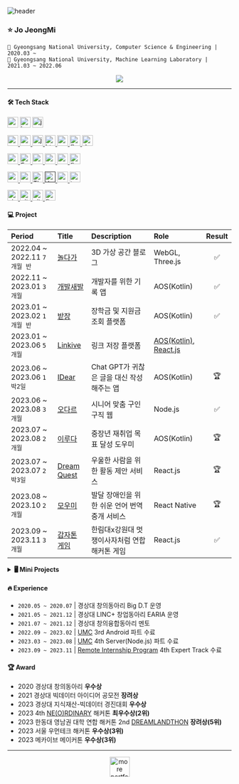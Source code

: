 ![header](https://capsule-render.vercel.app/api?type=waving&color=16de46&height=180&section=header&text=🍀%20Developer&fontSize=40&fontColor=ffffff&animation=fadeIn&fontAlignY=36)

### ⭐ Jo JeongMi
```
🏫 Gyeongsang National University, Computer Science & Engineering | 2020.03 ~
🥼 Gyeongsang National University, Machine Learning Laboratory | 2021.03 ~ 2022.06
```

<div align=center>
 <a href="https://hits.seeyoufarm.com"><img src="https://hits.seeyoufarm.com/api/count/incr/badge.svg?url=https%3A%2F%2Fgithub.com%2Fjung0115&count_bg=%233DDC84&title_bg=%238DA497&icon=icloud.svg&icon_color=%23ECECEC&title=jmi&edge_flat=false"/></a>
 <!-- <a href="https://wakatime.com/@e4fae065-b841-4d46-aa62-c4596ce276b8"><img src="https://wakatime.com/badge/user/e4fae065-b841-4d46-aa62-c4596ce276b8.svg" alt="Total time coded since May 4 2023" /></a> -->
</div>

---

#### 🛠️ Tech Stack
<div align="left">
 
<a href="https://developer.android.com" target="_blank" style="text-decoration: none;" rel="noreferrer"> <img src="http://img.shields.io/badge/-Android_Studio-3DDC84?style=for-the-badge&logo=Android%20Studio&logoColor=white" alt="android" height="24"/> </a> <!-- 안드로이드 -->
<a href="https://kotlinlang.org" target="_blank"  style="text-decoration: none;" rel="noreferrer"> <img src="http://img.shields.io/badge/-Kotlin-7f52ff?style=for-the-badge&logo=Kotlin&logoColor=white" alt="kotlin" height="24"/> </a> <!-- Kotlin -->
<a href="https://www.java.com" target="_blank" style="text-decoration: none;" rel="noreferrer"> <img src="https://img.shields.io/badge/java-007396?style=for-the-badge&logo=java&logoColor=white" alt="java" height="24"/> </a> <!-- Java -->

<a href="https://reactnative.dev/" target="_blank" rel="noreferrer"> <img src="https://img.shields.io/badge/react_native-282C34?style=for-the-badge&logo=react&logoColor=#61DAFB" alt="reactnative" height="24"/> </a> <!-- ReactNative -->
<a href="https://reactjs.org/" target="_blank" rel="noreferrer"> <img src="https://img.shields.io/badge/react-61DAFB?style=for-the-badge&logo=react&logoColor=black" alt="react" height="24"/> </a> <!--React -->
<a href="https://developer.mozilla.org/en-US/docs/Web/JavaScript" target="_blank" rel="noreferrer"> <img src="http://img.shields.io/badge/-Javascript-f7e018?style=for-the-badge&logo=javascript&logoColor=black" alt="javascript" height="24"/> </a> <!-- JavaScript -->
<a href="https://www.w3.org/html/" target="_blank" rel="noreferrer"> <img src="http://img.shields.io/badge/-HTML5-f06529?style=for-the-badge&logo=HTML5&logoColor=white" alt="html5" height="24"/> </a> <!-- HTML -->
<a href="https://www.w3schools.com/css/" target="_blank" rel="noreferrer"> <img src="http://img.shields.io/badge/-CSS3-1572b6?style=for-the-badge&logo=CSS3" alt="css3" height="24"/> </a> <!-- CSS -->
<a href="https://flutter.dev" target="_blank" rel="noreferrer"> <img src="https://img.shields.io/badge/flutter-02569B?style=for-the-badge&logo=flutter&logoColor=white" alt="flutter" height="24"/> </a> <!-- Flutter -->
<a href="https://dart.dev" target="_blank" rel="noreferrer"> <img src="https://img.shields.io/badge/dart-0175C2?style=for-the-badge&logo=dart&logoColor=white" alt="dart" height="24"/> </a> <!-- Dart -->

<a href="https://nodejs.org" target="_blank" rel="noreferrer"> <img src="http://img.shields.io/badge/-Node.js-333?style=for-the-badge&logo=Node.js" alt="nodejs" height="24"/> </a> <!-- Node.js -->
<a href="https://expressjs.com/ko/" target="_blank" rel="noreferrer"> <img src="http://img.shields.io/badge/-Express.js-000000?style=for-the-badge&logo=Express" alt="Expresjs" height="24"/> </a><!--Express-->
<a href="https://www.postgresql.org/" target="_blank" rel="noreferrer"> <img src="http://img.shields.io/badge/PostgreSQL-4169E1?style=for-the-badge&logo=postgresql&logoColor=white" alt="postgresql" height="24"/> </a> <!-- PostgreSQL -->
<a href="https://www.mysql.com/" target="_blank" rel="noreferrer"> <img src="https://img.shields.io/badge/MySQL-4479A1?style=for-the-badge&logo=MySQL&logoColor=white" alt="mysql" height="24"/> </a> <!-- MySQL -->
<a href="https://mariadb.org/" target="_blank" rel="noreferrer"> <img src="https://img.shields.io/badge/mariaDB-003545?style=for-the-badge&logo=mariaDB&logoColor=white" alt="mariadb" height="24"/> </a> <!-- MariaDB -->
<a href="https://firebase.google.com/" target="_blank" rel="noreferrer"> <img src="http://img.shields.io/badge/-Firebase-2C384A?style=for-the-badge&logo=firebase" alt="firebase" height="24"/> </a> <!-- Firebase -->

<a href="https://www.python.org" target="_blank" rel="noreferrer"> <img src="http://img.shields.io/badge/-Python-3776ab?style=for-the-badge&logo=Python&logoColor=white" alt="python" height="24"/> </a> <!-- Python -->
<a href="https://www.cprogramming.com/" target="_blank" rel="noreferrer"> <img src="http://img.shields.io/badge/c-A8B9CC?style=for-the-badge&logo=c&logoColor=black" alt="c" height="24"/> </a> <!-- C언어 -->
<a href="https://threejs.org/" target="_blank" rel="noreferrer"> <img src="http://img.shields.io/badge/-Three.js-000000?style=for-the-badge&logo=threedotjs" alt="Three.js" height="24"/> </a> <!-- Three.js -->
<a href="" target="_blank" rel="noreferrer"> <img src="https://img.shields.io/badge/YOLO-00FFFF?style=for-the-badge&logo=YOLO&logoColor=black" alt="dart" height="24"/> </a> <!-- YOLO -->
<a href="https://opencv.org/" target="_blank" rel="noreferrer"> <img src="https://img.shields.io/badge/OpenCV-5C3EE8?style=for-the-badge&logo=opencv&logoColor=white" alt="opencv" height="24"/> </a> <!-- OpenCV -->
<a href="https://www.tensorflow.org" target="_blank" rel="noreferrer"> <img src="https://img.shields.io/badge/tensorflow-FF6F00?style=for-the-badge&logo=tensorflow&logoColor=white" alt="tensorflow" height="24"/> </a> <!-- TensorFolw -->

<a href="https://code.visualstudio.com/" target="_blank" rel="noreferrer"> <img src="http://img.shields.io/badge/visual_studio_code-007ACC?style=for-the-badge&logo=visualstudiocode&logoColor=white" alt="visualstudiocode" height="24"/> </a> <!-- VS code -->
<a href="https://git-scm.com/" target="_blank" rel="noreferrer"> <img src="http://img.shields.io/badge/-Git-f05032?style=for-the-badge&logo=Git&logoColor=white" alt="git" height="24"/> </a> <!-- Git -->
<a href="https://github.com/" target="_blank" rel="noreferrer"> <img src="http://img.shields.io/badge/-Github-181717?style=for-the-badge&logo=Github&logoColor=white" alt="github" height="24"/> </a> <!-- Github -->
<a href="https://www.figma.com/" target="_blank" rel="noreferrer"> <img src="http://img.shields.io/badge/figma-F24E1E?style=for-the-badge&logo=figma&logoColor=white" alt="figma" height="24"/> </a> <!-- Figma -->

</div>

#### 💻 Project
| Period | Title | Description | Role | Result |
| :------------ | :------------ | :------------ | :------------ | :------------: |
| 2022.04 ~ 2022.11 `7개월 반` | [놀다가](https://github.com/yahoo557/bibimbap) | 3D 가상 공간 블로그 | WebGL, Three.js | ✅ |
| 2022.11 ~ 2023.01 `3개월` | [개발새발](https://github.com/ddwwon/Gaebal_Saebal_AOS_Ver.2) | 개발자를 위한 기록 앱 | AOS(Kotlin) | ✅ |
| 2023.01 ~ 2023.02 `1개월 반` | [받장](https://github.com/EnoughKK/UMC_badjang_Android) | 장학금 및 지원금 조회 플랫폼 | AOS(Kotlin) | ✅ |
| 2023.01 ~ 2023.06 `5개월` | [Linkive](https://github.com/jung0115/Linkive_AOS) | 링크 저장 플랫폼 | [AOS(Kotlin)](https://github.com/jung0115/Linkive_AOS), [React.js](https://github.com/charBS0701/linkive-react) |  |  |
| 2023.06 ~ 2023.06 `1박2일` | [IDear](https://github.com/Nbti/IDear_AOS) | Chat GPT가 귀찮은 글을 대신 작성해주는 앱 | AOS(Kotlin) | 🏆 |
| 2023.06 ~ 2023.08 `3개월` | [오다르](https://github.com/O-dar/O-dar-Node) | 시니어 맞춤 구인구직 웹 | Node.js | ✅ |
| 2023.07 ~ 2023.08 `2개월` | [이루다](https://github.com/womentech-hackathon/Womentech_AOS) | 중장년 재취업 목표 달성 도우미 | AOS(Kotlin) | 🏆 |
| 2023.07 ~ 2023.07 `2박3일` | [Dream Quest](https://github.com/DREAMLANDTHON/DreamQuest_Front) | 우울한 사람을 위한 활동 제안 서비스 | React.js | 🏆 |
| 2023.08 ~ 2023.10 `2개월` | [모우미](https://github.com/Makive-moumi/Moumi_RN) | 발달 장애인을 위한 쉬운 언어 번역 중개 서비스 | React Native | 🏆 |
| 2023.09 ~ 2023.11 `3개월` | [감자톤 게임](https://github.com/jung0115/Potato-thon-game_FRONT) | 한림대x강원대 멋쟁이사자처럼 연합해커톤 게임 | React.js | ✅ |

<!-- - 2023.07 ~ ing - 소퐁소폼 _ 소품샵 지도 앱 | [AOS(Kotlin)](https://github.com/HeoJoe/so-pong-so-pong), Node.js--> 

<details markdown="1">
 <summary><b>🖥️ Mini Projects</b></summary>
 <div>
  <table style="text-align:left;">
   <th>Period</th>
	  <th>Title</th>
   <th>Description</th>
   <th>Role</th>

   <tr>
    <td>2023.03 ~ 2023.05</td>
    <td><a href="https://github.com/jung0115/Thock-Thock-Hangeul_DEMO">똑똑한글</a></td>
    <td>AI 기반 놀이식 유아 교육 앱</td>
    <td>AOS(Java), YOLO</td>
   </tr>

   <tr>
    <td>2023.07 ~ 2023.07</td>
    <td><a href="https://github.com/Re-Co-umc/RECO_AOS">RE:CO</a></td>
    <td>리필리테이션 지도 앱</td>
    <td>AOS(Kotlin)</td>
   </tr>

   <tr>
    <td>2023.07 ~ 2023.08</td>
    <td><a href="https://github.com/SWF2023-BAB/SWF2023-BAB">손안전</a></td>
    <td>전기세 민영화 혼란 방지 서비스</td>
    <td>React.js</td>
   </tr>

   <tr>
    <td>2024.01 ~ 2024.01</td>
    <td><a href="https://github.com/UMC-5th-M-team/Sally_AOS">샐리</a></td>
    <td>독서 목표 달성 도우미</td>
    <td>AOS(Kotlin)</td>
   </tr>
  </table>
 </div>
</details>

#### 🔥 Experience
- `2020.05 ~ 2020.07` | 경상대 창의동아리 Big D.T 운영 
- `2021.05 ~ 2021.12` | 경상대 LINC+ 창업동아리 EARIA 운영 
- `2021.07 ~ 2021.12` | 경상대 창의융합동아리 멘토 
- `2022.09 ~ 2023.02` | [UMC](https://www.makeus.in/umc) 3rd Android 파트 수료 
- `2023.03 ~ 2023.08` | [UMC](https://www.makeus.in/umc) 4th Server(Node.js) 파트 수료 
- `2023.09 ~ 2023.11` | [Remote Internship Program](https://linktr.ee/remote_internship?fbclid=PAAabSKjhI0VrutB6zwGXTUxUbxlv6L0LEsCKeF37Otx9w25eaFoQvh0ZoXWo) 4th Expert Track 수료 

#### 🏆 Award
- 2020 경상대 창의동아리 **우수상**
- 2021 경상대 빅데이터 아이디어 공모전 **장려상**
- 2023 경상대 지식재산-빅데이터 경진대회 **우수상**
- 2023 4th [NE(O)RDINARY](https://www.makeus.in/) 해커톤 **최우수상(2위)**
- 2023 한동대 영남권 대학 연합 해커톤 2nd [DREAMLANDTHON](https://hguhackathon.com/) **장려상(5위)**
- 2023 서울 우먼테크 해커톤 **우수상(3위)**
- 2023 메카이브 메이커톤 **우수상(3위)**
  
---
  
<div align=center>
  <a href="https://wakeful-handsaw-bcb.notion.site/35599adfa7a247d0a6e0b4ebd273eee9?pvs=4" target="_blank">
   <img height="45" alt="more portfolio" src="https://github.com/jung0115/jung0115/assets/76805879/2331ee89-30b6-4a80-8948-f0e212866cc1" />
  </a>
</div>

<!--https://simpleicons.org/-->
